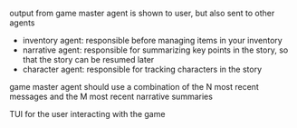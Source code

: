 output from game master agent is shown to user, but also sent to other agents
- inventory agent: responsible before managing items in your inventory
- narrative agent: responsible for summarizing key points in the story, so that the story can be resumed later
- character agent: responsible for tracking characters in the story

game master agent should use a combination of the N most recent messages and the M most recent narrative summaries

TUI for the user interacting with the game
